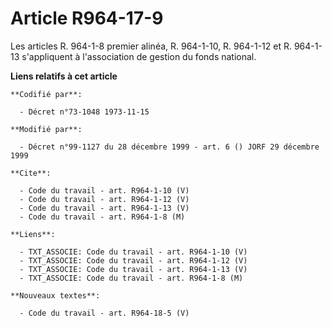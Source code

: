 # Article R964-17-9

Les articles R. 964-1-8 premier alinéa, R. 964-1-10, R. 964-1-12 et R. 964-1-13 s'appliquent à l'association de gestion du
fonds national.

**Liens relatifs à cet article**

	**Codifié par**:

	  - Décret n°73-1048 1973-11-15

	**Modifié par**:

	  - Décret n°99-1127 du 28 décembre 1999 - art. 6 () JORF 29 décembre 1999

	**Cite**:

	  - Code du travail - art. R964-1-10 (V)
	  - Code du travail - art. R964-1-12 (V)
	  - Code du travail - art. R964-1-13 (V)
	  - Code du travail - art. R964-1-8 (M)

	**Liens**:

	  - TXT_ASSOCIE: Code du travail - art. R964-1-10 (V)
	  - TXT_ASSOCIE: Code du travail - art. R964-1-12 (V)
	  - TXT_ASSOCIE: Code du travail - art. R964-1-13 (V)
	  - TXT_ASSOCIE: Code du travail - art. R964-1-8 (M)

	**Nouveaux textes**:

	  - Code du travail - art. R964-18-5 (V)
